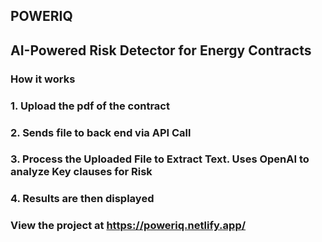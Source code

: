 ## POWERIQ
## AI-Powered Risk Detector for Energy Contracts

### How it works
### 1. Upload the pdf of the contract
### 2. Sends file to back end via API Call
### 3. Process the Uploaded File to Extract Text. Uses OpenAI to analyze Key clauses for Risk 
### 4. Results are then displayed

### View the project at https://poweriq.netlify.app/
